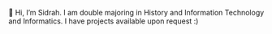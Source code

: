 👋 Hi, I’m Sidrah.
I am double majoring in History and Information Technology and Informatics.
I have projects available upon request :) 

<!---
sidrahrafaqat/sidrahrafaqat is a ✨ special ✨ repository because its `README.md` (this file) appears on your GitHub profile.
You can click the Preview link to take a look at your changes.
--->
